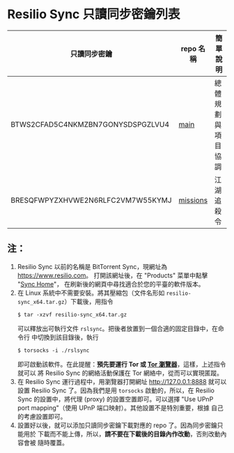 # Resilio Sync 只讀同步密鑰列表

只讀同步密鑰 | repo 名稱 | 簡單說明
---------|-----------|---------
BTWS2CFAD5C4NKMZBN7GONYSDSPGZLVU4 | [main](https://github.com/rebuild-roc/main) | 總體規劃與項目協調
BRESQFWPYZXHVWE2N6RLFC2VM7W55KYMJ | [missions](https://github.com/rebuild-roc/missions) | 江湖追殺令

## 注：

1. Resilio Sync 以前的名稱是 BitTorrent Sync，現網址為
    <https://www.resilio.com>。
    打開該網址後，在 "Products" 菜單中點擊
    "[Sync Home](https://www.resilio.com/individuals/)"，
    在刷新後的網頁中尋找適合於您的平臺的軟件版本。
2. 在 Linux 系統中不需要安裝。將其壓縮包（文件名形如
    `resilio-sync_x64.tar.gz`）下載後，用指令
    ```
    $ tar -xzvf resilio-sync_x64.tar.gz
    ```
    可以釋放出可執行文件 `rslsync`。把後者放置到一個合適的固定目錄中，在命令行
    中切換到該目錄後，執行
    ```
    $ torsocks -i ./rslsync
    ```
    即可啟動該軟件。在此提醒：**預先要運行 Tor 或
    [Tor 瀏覽器](https://www.torproject.org/download)**，這樣，上述指令就可以
    將 Resilio Sync 的網絡活動保護在 Tor 網絡中，從而可以實現匿蹤。
3. 在 Resilio Sync 運行過程中，用瀏覽器打開網址 <http://127.0.0.1:8888>
    就可以設置 Resilio Sync 了。因為我們是用 `torsocks` 啟動的，所以，在
    Resilio Sync 的設置中，將代理 (proxy) 的設置空置即可。可以選擇
    "Use UPnP port mapping"（使用 UPnP 端口映射）。其他設置不是特別重要，根據
    自己的考慮設置即可。
4. 設置好以後，就可以添加只讀同步密鑰下載對應的 repo 了。因為同步密鑰只能用於
    下載而不能上傳，所以，**請不要在下載後的目錄內作改動**，否則改動內容會被
    隨時覆蓋。
